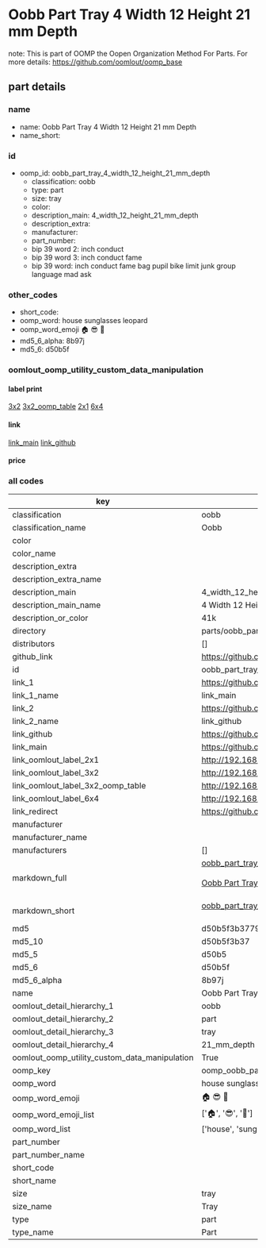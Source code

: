 # Oobb Part Tray 4 Width 12 Height 21 mm Depth  

note: This is part of OOMP the Oopen Organization Method For Parts. For more details: https://github.com/oomlout/oomp_base

##  part details
  







### name
* name: Oobb Part Tray 4 Width 12 Height 21 mm Depth
* name_short: 
### id
* oomp_id: oobb_part_tray_4_width_12_height_21_mm_depth
  * classification: oobb
  * type: part
  * size: tray
  * color: 
  * description_main: 4_width_12_height_21_mm_depth
  * description_extra: 
  * manufacturer: 
  * part_number: 
  * bip 39 word 2: inch conduct
  * bip 39 word 3: inch conduct fame
  * bip 39 word: inch conduct fame bag pupil bike limit junk group language mad ask

### other_codes
* short_code: 
* oomp_word: house sunglasses leopard
* oomp_word_emoji :house: :sunglasses: :leopard:
* md5_6_alpha: 8b97j
* md5_6: d50b5f






### oomlout_oomp_utility_custom_data_manipulation
#### label print
[3x2](http://192.168.1.245:1112/?label=oomp%208b97j)
[3x2_oomp_table](http://192.168.1.108:1112/?label=oomp%208b97j)
[2x1](http://192.168.1.242:1112/?label=oomp%208b97j)
[6x4](http://192.168.1.55:1112/?label=oomp%208b97j)    

#### link

[link_main](https://github.com/oomlout/oomlout_oomp_version_1_messy/tree/main/parts/oobb_part_tray_4_width_12_height_21_mm_depth) [link_github](https://github.com/oomlout/oomlout_oomp_version_1_messy/tree/main/parts/oobb_part_tray_4_width_12_height_21_mm_depth)                             

#### price







### all codes 
| key | value |  
| --- | --- |  
| classification | oobb |  
| classification_name | Oobb |  
| color |  |  
| color_name |  |  
| description_extra |  |  
| description_extra_name |  |  
| description_main | 4_width_12_height_21_mm_depth |  
| description_main_name | 4 Width 12 Height 21 mm Depth |  
| description_or_color | 41k |  
| directory | parts/oobb_part_tray_4_width_12_height_21_mm_depth |  
| distributors | [] |  
| github_link | https://github.com/oomlout/oomlout_oomp_part_src/tree/main/parts/oobb_part_tray_4_width_12_height_21_mm_depth |  
| id | oobb_part_tray_4_width_12_height_21_mm_depth |  
| link_1 | https://github.com/oomlout/oomlout_oomp_version_1_messy/tree/main/parts/oobb_part_tray_4_width_12_height_21_mm_depth |  
| link_1_name | link_main |  
| link_2 | https://github.com/oomlout/oomlout_oomp_version_1_messy/tree/main/parts/oobb_part_tray_4_width_12_height_21_mm_depth |  
| link_2_name | link_github |  
| link_github | https://github.com/oomlout/oomlout_oomp_version_1_messy/tree/main/parts/oobb_part_tray_4_width_12_height_21_mm_depth |  
| link_main | https://github.com/oomlout/oomlout_oomp_version_1_messy/tree/main/parts/oobb_part_tray_4_width_12_height_21_mm_depth |  
| link_oomlout_label_2x1 | http://192.168.1.242:1112/?label=oomp%208b97j |  
| link_oomlout_label_3x2 | http://192.168.1.245:1112/?label=oomp%208b97j |  
| link_oomlout_label_3x2_oomp_table | http://192.168.1.108:1112/?label=oomp%208b97j |  
| link_oomlout_label_6x4 | http://192.168.1.55:1112/?label=oomp%208b97j |  
| link_redirect | https://github.com/oomlout/oomlout_oomp_version_1_messy/tree/main/parts/oobb_part_tray_4_width_12_height_21_mm_depth |  
| manufacturer |  |  
| manufacturer_name |  |  
| manufacturers | [] |  
| markdown_full | [oobb_part_tray_4_width_12_height_21_mm_depth](none)<br>[](none)<br>[Oobb Part Tray 4 Width 12 Height 21 Mm Depth](none)<br><br> |  
| markdown_short | [oobb_part_tray_4_width_12_height_21_mm_depth](none)<br><br> |  
| md5 | d50b5f3b3779503c58d6f118a4cbb392 |  
| md5_10 | d50b5f3b37 |  
| md5_5 | d50b5 |  
| md5_6 | d50b5f |  
| md5_6_alpha | 8b97j |  
| name | Oobb Part Tray 4 Width 12 Height 21 mm Depth |  
| oomlout_detail_hierarchy_1 | oobb |  
| oomlout_detail_hierarchy_2 | part |  
| oomlout_detail_hierarchy_3 | tray |  
| oomlout_detail_hierarchy_4 | 21_mm_depth |  
| oomlout_oomp_utility_custom_data_manipulation | True |  
| oomp_key | oomp_oobb_part_tray_4_width_12_height_21_mm_depth |  
| oomp_word | house sunglasses leopard |  
| oomp_word_emoji | :house: :sunglasses: :leopard: |  
| oomp_word_emoji_list | [':house:', ':sunglasses:', ':leopard:'] |  
| oomp_word_list | ['house', 'sunglasses', 'leopard'] |  
| part_number |  |  
| part_number_name |  |  
| short_code |  |  
| short_name |  |  
| size | tray |  
| size_name | Tray |  
| type | part |  
| type_name | Part |  
